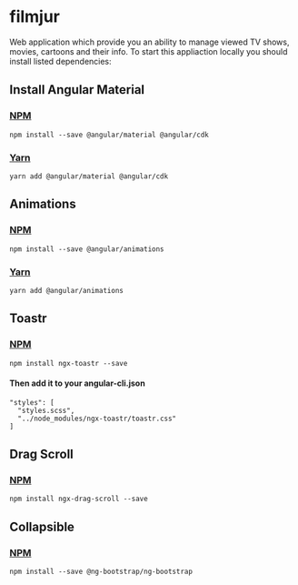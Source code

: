 # filmjur
Web application which provide you an ability to manage viewed TV shows, movies, cartoons and their info.
To start this appliaction locally you should install listed dependencies: 

## Install Angular Material
### [NPM](https://www.npmjs.com/get-npm)

```
npm install --save @angular/material @angular/cdk
```

### [Yarn](https://yarnpkg.com/en/docs/install)
```
yarn add @angular/material @angular/cdk
```
## Animations
### [NPM](https://www.npmjs.com/get-npm)

```
npm install --save @angular/animations
```

### [Yarn](https://yarnpkg.com/en/docs/install)
```
yarn add @angular/animations
```
## Toastr
### [NPM](https://www.npmjs.com/get-npm)

```
npm install ngx-toastr --save
```

#### Then add it to your angular-cli.json
```
"styles": [
  "styles.scss",
  "../node_modules/ngx-toastr/toastr.css"
]
```
## Drag Scroll
### [NPM](https://www.npmjs.com/get-npm)

```
npm install ngx-drag-scroll --save
```
## Collapsible
### [NPM](https://www.npmjs.com/get-npm)

```
npm install --save @ng-bootstrap/ng-bootstrap
```
